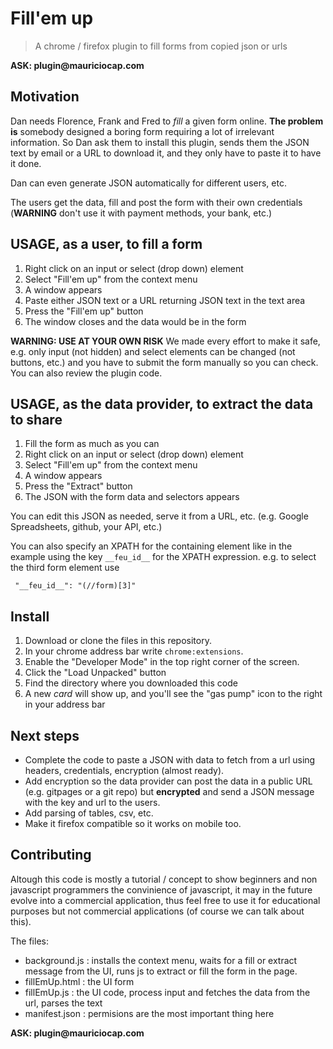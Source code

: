 # Fill'em up

> A chrome / firefox plugin to fill forms from copied json or urls

__ASK: plugin@mauriciocap.com__

## Motivation

Dan needs Florence, Frank and Fred to _fill_ a given form online. __The problem is__ somebody designed a boring form requiring a lot of irrelevant information. So Dan ask them to install this plugin, sends them the JSON text by email or a URL to download it, and they only have to paste it to have it done.

Dan can even generate JSON automatically for different users, etc.

The users get the data, fill and post the form with their own credentials (__WARNING__ don't use it with payment methods, your bank, etc.)

## USAGE, as a user, to fill a form 

1. Right click on an input or select (drop down) element
2. Select "Fill'em up" from the context menu
3. A window appears
3. Paste either JSON text or a URL returning JSON text in the text area
4. Press the "Fill'em up" button
5. The window closes and the data would be in the form

__WARNING: USE AT YOUR OWN RISK__ We made every effort to make it safe, e.g. only input (not hidden) and select elements can be changed (not buttons, etc.) and you have to submit the form manually so you can check. You can also review the plugin code.

## USAGE, as the data provider, to extract the data to share

1. Fill the form as much as you can
2. Right click on an input or select (drop down) element
3. Select "Fill'em up" from the context menu
4. A window appears
4. Press the "Extract" button
5. The JSON with the form data and selectors appears

You can edit this JSON as needed, serve it from a URL, etc. (e.g. Google Spreadsheets, github, your API, etc.)

You can also specify an XPATH for the containing element like in the example using the key ```__feu_id__``` for the XPATH expression. e.g. to select the third form element use

```
 "__feu_id__": "(//form)[3]"
```

## Install

1. Download or clone the files in this repository.
2. In your chrome address bar write ```chrome:extensions```.
3. Enable the "Developer Mode" in the top right corner of the screen.
4. Click the "Load Unpacked" button
5. Find the directory where you downloaded this code
6. A new _card_ will show up, and you'll see the "gas pump" icon to the right in your address bar

## Next steps

* Complete the code to paste a JSON with data to fetch from a url using headers, credentials, encryption
 (almost ready).
* Add encryption so the data provider can post the data in a public URL (e.g. gitpages or a git repo) but __encrypted__ and send a JSON message with the key and url to the users.
* Add parsing of tables, csv, etc.
* Make it firefox compatible so it works on mobile too.

## Contributing

Altough this code is mostly a tutorial / concept to show beginners and non javascript programmers the convinience of javascript, it may in the future evolve into a commercial application, thus feel free to use it for educational purposes but not commercial applications (of course we can talk about this).

The files:

* background.js : installs the context menu, waits for a fill or extract message from the UI, runs js to extract or fill the form in the page.
* fillEmUp.html : the UI form
* fillEmUp.js : the UI code, process input and fetches the data from the url, parses the text 
* manifest.json : permisions are the most important thing here

__ASK: plugin@mauriciocap.com__
